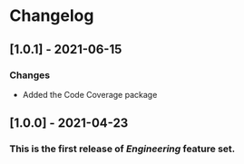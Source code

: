 # Changelog

## [1.0.1] - 2021-06-15

### Changes
- Added the Code Coverage package

## [1.0.0] - 2021-04-23

### This is the first release of *Engineering* feature set.
